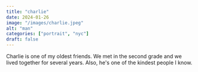 ```yaml
---
title: "charlie"
date: 2024-01-26
image: "/images/charlie.jpeg"
alt: "man"
categories: ["portrait", "nyc"]
draft: false
---
```


Charlie is one of my oldest friends. We met in the second grade and we lived together for several years. Also, he's one of the kindest people I know.